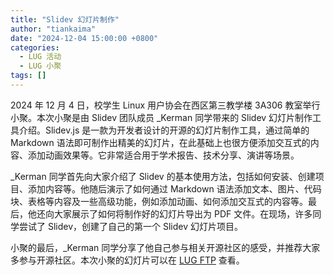 ```yaml
---
title: "Slidev 幻灯片制作"
author: "tiankaima"
date: "2024-12-04 15:00:00 +0800"
categories:
  - LUG 活动
  - LUG 小聚
tags: []
---
```


2024 年 12 月 4 日，校学生 Linux 用户协会在西区第三教学楼 3A306 教室举行小聚。本次小聚是由 Slidev 团队成员 \_Kerman 同学带来的 Slidev 幻灯片制作工具介绍。Slidev.js 是一款为开发者设计的开源的幻灯片制作工具，通过简单的 Markdown 语法即可制作出精美的幻灯片，在此基础上也很方便添加交互式的内容、添加动画效果等。它非常适合用于学术报告、技术分享、演讲等场景。

\_Kerman 同学首先向大家介绍了 Slidev 的基本使用方法，包括如何安装、创建项目、添加内容等。他随后演示了如何通过 Markdown 语法添加文本、图片、代码块、表格等内容及一些高级功能，例如添加动画、如何添加交互式的内容等。最后，他还向大家展示了如何将制作好的幻灯片导出为 PDF 文件。在现场，许多同学尝试了 Slidev，创建了自己的第一个 Slidev 幻灯片项目。

小聚的最后，\_Kerman 同学分享了他自己参与相关开源社区的感受，并推荐大家多参与开源社区。本次小聚的幻灯片可以在 [LUG FTP](https://ftp.lug.ustc.edu.cn/活动/2024.12.04_Slidev_小聚/slides/) 查看。
